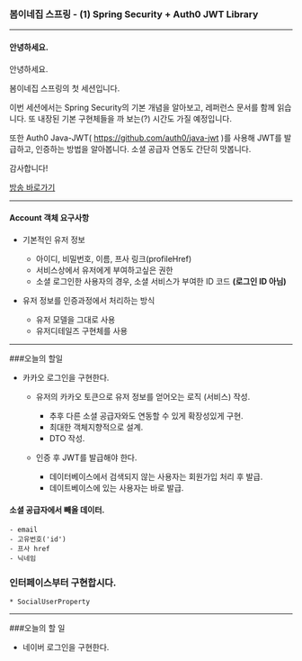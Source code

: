 ### 봄이네집 스프링 - (1) Spring Security + Auth0 JWT Library
---

#### 안녕하세요.

안녕하세요.

봄이네집 스프링의 첫 세션입니다.

이번 세션에서는 Spring Security의 기본 개념을 알아보고, 레퍼런스 문서를 함께 읽습니다. 또 내장된 기본 구현체들을 까 보는(?) 시간도 가질 예정입니다.

또한 Auth0 Java-JWT( https://github.com/auth0/java-jwt )를 사용해 JWT를 발급하고, 인증하는 방법을 알아봅니다. 소셜 공급자 연동도 간단히 맛봅니다.

감사합니다!

[방송 바로가기](https://www.youtube.com/watch?v=SMZm2aqI_dQ)

---
#### Account 객체 요구사항

* 기본적인 유저 정보

    * 아이디, 비밀번호, 이름, 프사 링크(profileHref)
    * 서비스상에서 유저에게 부여하고싶은 권한 
    * 소셜 로그인한 사용자의 경우, 소셜 서비스가 부여한 ID 코드 **(로그인 ID 아님)**
    
 * 유저 정보를 인증과정에서 처리하는 방식
 
    * 유저 모델을 그대로 사용
    * 유저디테일즈 구현체를 사용
    
---
###오늘의 할일

* 카카오 로그인을 구현한다.
    
    * 유저의 카카오 토큰으로 유저 정보를 얻어오는 로직 (서비스) 작성.
        * 추후 다른 소셜 공급자와도 연동할 수 있게 확장성있게 구현.
        * 최대한 객체지향적으로 설계. 
        * DTO 작성. 
        
    * 인증 후 JWT를 발급해야 한다. 
        * 데이터베이스에서 검색되지 않는 사용자는 회원가입 처리 후 발급.
        * 데이트베이스에 있는 사용자는 바로 발급.
        
#### 소셜 공급자에서 빼올 데이터.
    - email
    - 고유번호('id')
    - 프사 href
    - 닉네임 
    
### 인터페이스부터 구현합시다.
    * SocialUserProperty
    
---
###오늘의 할 일 

* 네이버 로그인을 구현한다.


    
 
